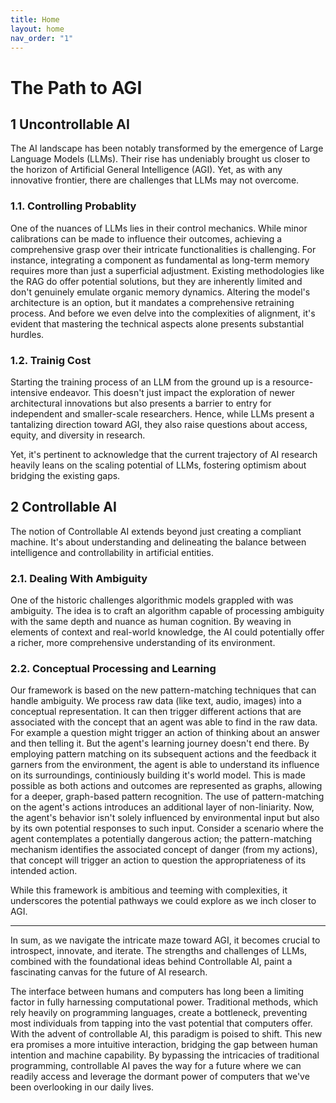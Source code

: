 ```yaml
---
title: Home
layout: home
nav_order: "1"
---
```

# The Path to AGI

## 1 Uncontrollable AI

The AI landscape has been notably transformed by the emergence of Large Language Models (LLMs). Their rise has undeniably brought us closer to the horizon of Artificial General Intelligence (AGI). Yet, as with any innovative frontier, there are challenges that LLMs may not overcome.

### 1.1. Controlling Probablity

One of the nuances of LLMs lies in their control mechanics. While minor calibrations can be made to influence their outcomes, achieving a comprehensive grasp over their intricate functionalities is challenging. For instance, integrating a component as fundamental as long-term memory requires more than just a superficial adjustment. Existing methodologies like the RAG do offer potential solutions, but they are inherently limited and don't genuinely emulate organic memory dynamics. Altering the model's architecture is an option, but it mandates a comprehensive retraining process. And before we even delve into the complexities of alignment, it's evident that mastering the technical aspects alone presents substantial hurdles.

### 1.2. Trainig Cost

Starting the training process of an LLM from the ground up is a resource-intensive endeavor. This doesn't just impact the exploration of newer architectural innovations but also presents a barrier to entry for independent and smaller-scale researchers. Hence, while LLMs present a tantalizing direction toward AGI, they also raise questions about access, equity, and diversity in research.

Yet, it's pertinent to acknowledge that the current trajectory of AI research heavily leans on the scaling potential of LLMs, fostering optimism about bridging the existing gaps.

## 2 Controllable AI

The notion of Controllable AI extends beyond just creating a compliant machine. It's about understanding and delineating the balance between intelligence and controllability in artificial entities.

### 2.1. Dealing With Ambiguity

One of the historic challenges algorithmic models grappled with was ambiguity. The idea is to craft an algorithm capable of processing ambiguity with the same depth and nuance as human cognition. By weaving in elements of context and real-world knowledge, the AI could potentially offer a richer, more comprehensive understanding of its environment.

### 2.2. Conceptual Processing and Learning

Our framework is based on the new pattern-matching techniques that can handle ambiguity. We process raw data (like text, audio, images) into a conceptual representation. It can then trigger different actions that are associated with the concept that an agent was able to find in the raw data. For example a question might trigger an action of thinking about an answer and then telling it. But the agent's learning journey doesn't end there. By employing pattern matching on its subsequent actions and the feedback it garners from the environment, the agent is able to understand its influence on its surroundings, continiously building it's world model. This is made possible as both actions and outcomes are represented as graphs, allowing for a deeper, graph-based pattern recognition. The use of pattern-matching on the agent's actions introduces an additional layer of non-liniarity. Now, the agent's behavior isn't solely influenced by environmental input but also by its own potential responses to such input. Consider a scenario where the agent contemplates a potentially dangerous action; the pattern-matching mechanism identifies the associated concept of danger (from my actions), that concept will trigger an action to question the appropriateness of its intended action.

While this framework is ambitious and teeming with complexities, it underscores the potential pathways we could explore as we inch closer to AGI.

---

In sum, as we navigate the intricate maze toward AGI, it becomes crucial to introspect, innovate, and iterate. The strengths and challenges of LLMs, combined with the foundational ideas behind Controllable AI, paint a fascinating canvas for the future of AI research.

The interface between humans and computers has long been a limiting factor in fully harnessing computational power. Traditional methods, which rely heavily on programming languages, create a bottleneck, preventing most individuals from tapping into the vast potential that computers offer. With the advent of controllable AI, this paradigm is poised to shift. This new era promises a more intuitive interaction, bridging the gap between human intention and machine capability. By bypassing the intricacies of traditional programming, controllable AI paves the way for a future where we can readily access and leverage the dormant power of computers that we've been overlooking in our daily lives.
